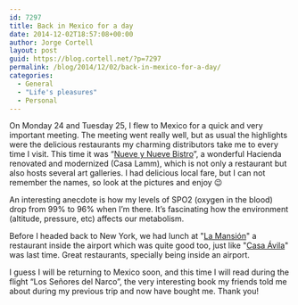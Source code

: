 ```yaml
---
id: 7297
title: Back in Mexico for a day
date: 2014-12-02T18:57:08+00:00
author: Jorge Cortell
layout: post
guid: https://blog.cortell.net/?p=7297
permalink: /blog/2014/12/02/back-in-mexico-for-a-day/
categories:
  - General
  - "Life's pleasures"
  - Personal
---
```

On Monday 24 and Tuesday 25, I flew to Mexico for a quick and very important meeting. The meeting went really well, but as usual the highlights were the delicious restaurants my charming distributors take me to every time I visit. This time it was “<a title="https://www.nuevenueve.com.mx/#!/page_main" href="https://www.nuevenueve.com.mx/#!/page_main" target="_blank">Nueve y Nueve Bistro</a>”, a wonderful Hacienda renovated and modernized (Casa Lamm), which is not only a restaurant but also hosts several art galleries. I had delicious local fare, but I can not remember the names, so look at the pictures and enjoy 😉

An interesting anecdote is how my levels of SPO2 (oxygen in the blood) drop from 99% to 96% when I’m there. It’s fascinating how the environment (altitude, pressure, etc) affects our metabolism.

Before I headed back to New York, we had lunch at "<a title="https://www.lamansionmex.com/index2.html" href="https://www.lamansionmex.com/index2.html" target="_blank">La Mansión</a>" a restaurant inside the airport which was quite good too, just like "<a title="https://www.casaavila.com.mx/" href="https://www.casaavila.com.mx/" target="_blank">Casa Ávila</a>" was last time. Great restaurants, specially being inside an airport.

I guess I will be returning to Mexico soon, and this time I will read during the flight “Los Señores del Narco”, the very interesting book my friends told me about during my previous trip and now have bought me. Thank you!